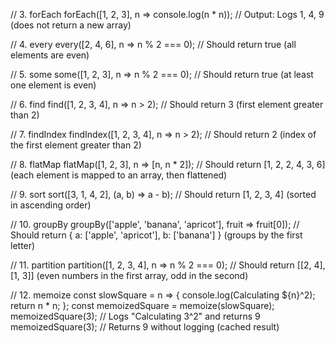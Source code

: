 // 3. forEach
forEach([1, 2, 3], n => console.log(n * n));
// Output: Logs 1, 4, 9 (does not return a new array)

// 4. every
every([2, 4, 6], n => n % 2 === 0);
// Should return true (all elements are even)

// 5. some
some([1, 2, 3], n => n % 2 === 0);
// Should return true (at least one element is even)

// 6. find
find([1, 2, 3, 4], n => n > 2);
// Should return 3 (first element greater than 2)

// 7. findIndex
findIndex([1, 2, 3, 4], n => n > 2);
// Should return 2 (index of the first element greater than 2)

// 8. flatMap
flatMap([1, 2, 3], n => [n, n * 2]);
// Should return [1, 2, 2, 4, 3, 6] (each element is mapped to an array, then flattened)

// 9. sort
sort([3, 1, 4, 2], (a, b) => a - b);
// Should return [1, 2, 3, 4] (sorted in ascending order)

// 10. groupBy
groupBy(['apple', 'banana', 'apricot'], fruit => fruit[0]);
// Should return { a: ['apple', 'apricot'], b: ['banana'] } (groups by the first letter)

// 11. partition
partition([1, 2, 3, 4], n => n % 2 === 0);
// Should return [[2, 4], [1, 3]] (even numbers in the first array, odd in the second)

// 12. memoize
const slowSquare = n => {
    console.log(Calculating ${n}^2);
    return n * n;
};
const memoizedSquare = memoize(slowSquare);
memoizedSquare(3); // Logs "Calculating 3^2" and returns 9
memoizedSquare(3); // Returns 9 without logging (cached result)